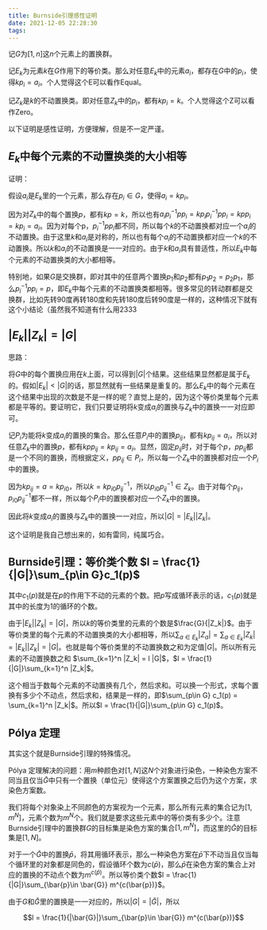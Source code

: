 ```yaml
---
title: Burnside引理感性证明
date: 2021-12-05 22:28:30
tags:
---
```


记$G$为$[1, n]$这$n$个元素上的置换群。

记$E_k$为元素$k$在$G$作用下的等价类。那么对任意$E_k$中的元素$a_i$，都存在$G$中的$p_i$，使得$k p_i = a_i$。个人觉得这个E可以看作Equal。

记$Z_k$是$k$的不动置换类。即对任意$Z_k$中的$p_i$，都有$k p_i = k$。个人觉得这个Z可以看作Zero。

以下证明是感性证明，方便理解，但是不一定严谨。

## $E_k$中每个元素的不动置换类的大小相等

证明：

假设$a_i$是$E_k$里的一个元素，那么存在$p_i\in G$，使得$a_i = k p_i$。

因为对$Z_k$中的每个置换$p$，都有$k p = k$，所以也有$a_i p_i^{-1} p p_i = k p_i p_i^{-1} p p_i = k p p_i = k p_i = a_i$。因为对每个p，$p_i^{-1} p p_i$都不同，所以每个$k$的不动置换都对应一个$a_i$的不动置换。由于这里$k$和$a_i$是对称的，所以也有每个$a_i$的不动置换都对应一个$k$的不动置换。所以$k$和$a_i$的不动置换是一一对应的。由于$k$和$a_i$具有普适性，所以$E_k$中每个元素的不动置换类的大小都相等。

特别地，如果$G$是交换群，即对其中的任意两个置换$p_1$和$p_2$都有$p_1 p_2 = p_2 p_1$，那么$p_i^{-1} p p_i = p$，即$E_k$中每个元素的不动置换类都相等。很多常见的转动群都是交换群，比如先转90度再转180度和先转180度后转90度是一样的，这种情况下就有这个小结论（虽然我不知道有什么用2333

## $|E_k| |Z_k| = |G|$

思路：

将$G$中的每个置换应用在$k$上面，可以得到$|G|$个结果。这些结果显然都是属于$E_k$的。假如$|E_k| < |G|$的话，那显然就有一些结果是重复的。那么$E_k$中的每个元素在这个结果中出现的次数是不是一样的呢？直觉上是的，因为这个等价类里每个元素都是平等的。要证明它，我们只要证明将$k$变成$a_i$的置换与$Z_k$中的置换一一对应即可。

记$P_i$为能将$k$变成$a_i$的置换的集合。那么任意$P_i$中的置换$p_{ij}$，都有$k p_{ij} = a_i$，所以对任意$Z_k$中的置换$p$，都有$k p p_{ij} = k p_{ij} = a_i$。显然，固定$p_{ij}$时，对于每个$p$，$p p_{ij}$都是一个不同的置换，而根据定义，$p p_{ij} \in P_i$，所以每一个$Z_k$中的置换都对应一个$P_i$中的置换。

因为$k p_{ij} = a = k p_{i0}$，所以$k = k p_{i0} p_{ij}^{-1}$，所以$p_{i0} p_{ij}^{-1} \in Z_k$。由于对每个$p_{ij}$，$p_{i0} p_{ij}^{-1}$都不一样，所以每个$P_i$中的置换都对应一个$Z_k$中的置换。

因此将$k$变成$a_i$的置换与$Z_k$中的置换一一对应，所以$|G| = |E_k| |Z_k|$。

这个证明是我自己想出来的，如有雷同，纯属巧合。

## Burnside引理：等价类个数 $l = \frac{1}{|G|}\sum_{p\in G}c_1(p)$

其中$c_1(p)$就是在$p$的作用下不动的元素的个数。把$p$写成循环表示的话，$c_1(p)$就是其中的长度为1的循环的个数。

由于$|E_k| |Z_k| = |G|$，所以$k$的等价类里的元素的个数是$\frac{G}{|Z_k|}$。由于等价类里的每个元素的不动置换类的大小都相等，所以$\sum_{a\in E_k} |Z_a| = \sum_{a\in E_k} |Z_k| = |E_k| |Z_k| = |G|$。也就是每个等价类里的不动置换数之和为定值$|G|$。所以所有元素的不动置换数之和 $\sum_{k=1}^n |Z_k| = l |G|$，$l = \frac{1}{|G|}\sum_{k=1}^n |Z_k|$。

这个相当于数每个元素的不动置换有几个，然后求和。可以换一个形式，求每个置换有多少个不动点，然后求和，结果是一样的，即$\sum_{p\in G} c_1(p) = \sum_{k=1}^n |Z_k|$。所以$l = \frac{1}{|G|}\sum_{p\in G} c_1(p)$。

## Pólya 定理

其实这个就是Burnside引理的特殊情况。

Pólya 定理解决的问题：用$m$种颜色对$[1, N]$这$N$个对象进行染色，一种染色方案不同当且仅当$\bar{G}$中只有一个置换（单位元）使得这个方案置换之后仍为这个方案，求染色方案数。

我们将每个对象染上不同颜色的方案视为一个元素，那么所有元素的集合记为$[1, m^N]$，元素个数为$m^N$个。我们就是要求这些元素中的等价类有多少个。注意Burnside引理中的置换群$G$的目标集是染色方案的集合$[1, m^N]$，而这里的$\bar{G}$的目标集是$[1, N]$。

对于一个$\bar{G}$中的置换$\bar{p}$，将其用循环表示，那么一种染色方案在$\bar{p}$下不动当且仅当每个循环里的对象都是同色的，假设循环个数为$c(\bar{p})$，那么$\bar{p}$在染色方案的集合上对应的置换的不动点个数为$m^{c(\bar{p})}$。所以等价类个数$l = \frac{1}{|G|}\sum_{\bar{p}\in \bar{G}} m^{c(\bar{p})}$。

由于$G$和$\bar{G}$里的置换是一一对应的，所以$|G| = |\bar{G}|$，所以

$$l = \frac{1}{|\bar{G}|}\sum_{\bar{p}\in \bar{G}} m^{c(\bar{p})}$$
